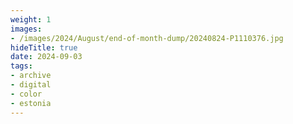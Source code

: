 ```yaml
---
weight: 1
images:
- /images/2024/August/end-of-month-dump/20240824-P1110376.jpg
hideTitle: true
date: 2024-09-03
tags:
- archive
- digital
- color
- estonia
---
```


